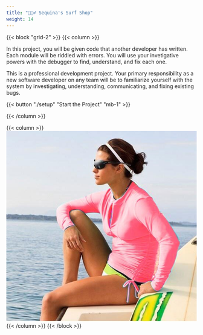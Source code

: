 ```yaml
---
title: "🏄🏾‍♂️ Sequina's Surf Shop"
weight: 14
---
```


{{< block "grid-2" >}}
{{< column >}}

In this project, you will be given code that another developer has written. Each module will be riddled with errors. You will use your invetigative powers with the debugger to find, understand, and fix each one.

This is a professional development project. Your primary responsibility as a new software developer on any team will be to familiarize yourself with the system by investigating, understanding, communicating, and fixing existing bugs.

{{< button "./setup" "Start the Project" "mb-1" >}}

{{< /column >}}

{{< column >}}
![sequina](./images/sequina.jpeg)
{{< /column >}}
{{< /block >}}


